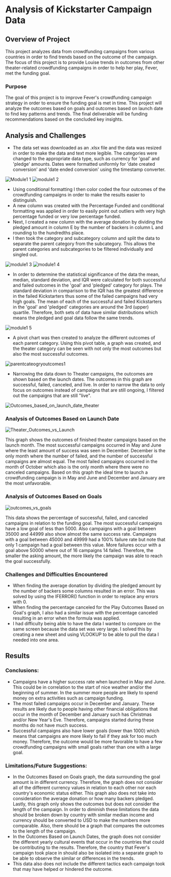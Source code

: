 # Analysis of Kickstarter Campaign Data
## Overview of Project
This project analyzes data from crowdfunding campaigns from various countries in order to find trends based on the outcome of the campaign. The focus of this project is to provide Louise trends in outcomes from other theater-related crowdfunding campaigns in order to help her play, Fever, met the funding goal. 
### Purpose 
The goal of this project is to improve Fever's crowdfunding campaign strategy in order to ensure the funding goal is met in time. This project will analyze the outcomes based on goals and outcomes based on launch date to find key patterns and trends. The final deliverable will be funding recommendations based on the concluded key insights. 
## Analysis and Challenges

* The data set was downloaded as an .xlsx file and the data was resized in order to make the data and text more legible. The categories were changed to the appropriate data type, such as currency for 'goal' and 'pledge' amounts. Dates were formatted uniformly for 'date created conversion' and 'date ended conversion' using the timestamp converter. 

![Module1 1](https://user-images.githubusercontent.com/57520471/158078910-1e80bb6f-edda-45dd-bfb9-480c10f86b04.png)
![module1 2](https://user-images.githubusercontent.com/57520471/158078912-cda395c4-25bc-4613-9d78-aa173b2d27ed.png)

* Using conditional formatting I then color coded the four outcomes of the crowdfunding campaigns in order to make the results easier to distinguish. 
* A new column was created with the Percentage Funded and conditional formatting was applied in order to easily point out outliers with very high percentage funded or very low percentage funded. 
* Next, I created a new column with the average donation by dividing the pledged amount in column E by the number of backers in column L and rounding to the hundredths place. 
* I then took the category and subcategory column and split the data to separate the parent category from the subcategory. This allows the parent categories and subcategories to be filtered individually and singled out. 

![module1 3](https://user-images.githubusercontent.com/57520471/158078913-a48d052d-e7fb-4558-92c5-e5a93cd714b3.png)
![module1 4](https://user-images.githubusercontent.com/57520471/158078914-f42bbf05-6e1e-47df-8701-373f36307d33.png)

* In order to determine the statistical significance of the data the mean, median, standard deviation, and IQR were calculated for both successful and failed outcomes in the 'goal' and 'pledged' category for plays. The standard deviation in comparison to the IQR has the greatest difference in the failed Kickstarters thus some of the failed campaigns had very high goals. The mean of each of the successful and failed Kickstarters in the 'goal' and 'pledged' categories are around the 3rd (upper) quartile. Therefore, both sets of data have similar distributions which means the pledged and goal data follow the same trends.

![module1 5](https://user-images.githubusercontent.com/57520471/158078915-3f70729b-a7d2-4403-b3ad-917d6653bad7.png)

* A pivot chart was then created to analyze the different outcomes of each parent category. Using this pivot table, a graph was created, and the theater category can be seen with not only the most outcomes but also the most successful outcomes. 

![parentcateogryoutcomes1](https://user-images.githubusercontent.com/57520471/158078566-016a8133-6242-486d-9612-70d436c5b6cf.png)

* Narrowing the data down to Theater campaigns, the outcomes are shown based on the launch dates. The outcomes in this graph are successful, failed, canceled, and live. In order to narrow the data to only focus on outcomes instead of campaigns that are still ongoing, I filtered out the campaigns that are still "live".

![Outcomes_based_on_launch_date_theater](https://user-images.githubusercontent.com/57520471/158078597-a8189bf7-ea9e-4db4-bc09-da0aedcf0c14.png)

### Analysis of Outcomes Based on Launch Date
![Theater_Outcomes_vs_Launch](https://user-images.githubusercontent.com/57520471/158076909-1a239b96-8ab1-4862-94bc-50346433b8df.png)

This graph shows the outcomes of finished theater campaigns based on the launch month. The most successful campaigns occurred in May and June where the least amount of success was seen in December. December is the only month where the number of failed, and the number of successful campaigns are almost equal. The most failed campaigns occurred in the month of October which also is the only month where there were no canceled campaigns. Based on this graph the ideal time to launch a crowdfunding campaign is in May and June and December and January are the most unfavorable. 


### Analysis of Outcomes Based on Goals
![outcomes_vs_goals](https://user-images.githubusercontent.com/57520471/158076907-3342bc07-3148-4249-b6f8-514a0b6ec806.png)

This data shows the percentage of successful, failed, and canceled campaigns in relation to the funding goal. The most successful campaigns have a low goal of less than 5000. Also campaigns with a goal between 35000 and 44999 also show almost the same success rate. Campaigns with a goal between 45000 and 49999 had a 100% failure rate but note that only 1 campaign had a goal between this value. More failures occur with a goal above 50000 where out of 16 campaigns 14 failed. Therefore, the smaller the asking amount, the more likely the campaign was able to reach the goal successfully. 

### Challenges and Difficulties Encountered
* When finding the average donation by dividing the pledged amount by the number of backers some columns resulted in an error. This was solved by using the IFERROR() function in order to replace any errors with 0.
* When finding the percentage canceled for the Play Outcomes Based on Goal's graph, I also had a similar issue with the percentage canceled resulting in an error when the formula was applied.
* I had difficulty being able to have the data I wanted to compare on the same screen because the data set was very large. I solved this by creating a new sheet and using VLOOKUP to be able to pull the data I needed into one area. 

## Results
### Conclusions:
* Campaigns have a higher success rate when launched in May and June. This could be in correlation to the start of nice weather and/or the beginning of summer. In the summer more people are likely to spend money on extra activities such as campaign funding.
* The most failed campaigns occur in December and January. These results are likely due to people having other financial obligations that occur in the month of December and January such has Christmas and/or New Year's Eve. Therefore, campaigns started during these months do not have much success. 
* Successful campaigns also have lower goals (lower than 1000) which means that campaigns are more likely to fail if they ask for too much money. Therefore, the outcome would be more favorable to have a few crowdfunding campaigns with small goals rather than one with a large goal. 

### Limitations/Future Suggestions:
* In the Outcomes Based on Goals graph, the data surrounding the goal amount is in different currency. Therefore, the graph does not consider all of the different currency values in relation to each other nor each country's economic status either. This graph also does not take into consideration the average donation or how many backers pledged. Lastly, this graph only shows the outcomes but does not consider the length of the campaign. In order to diminish these limitations the data should be broken down by country with similar median income and currency should be converted to USD to make the numbers more comparable. Also, there should be a graph that compares the outcomes to the length of the campaign.
* In the Outcomes Based on Launch Dates, the graph does not consider the different yearly cultural events that occur in the countries that could be contributing to the results. Therefore, the country that Fever's campaign took place in should also be isolated into a separate graph to be able to observe the similar or differences in the trends. 
* This data also does not include the different tactics each campaign took that may have helped or hindered the outcome. 

